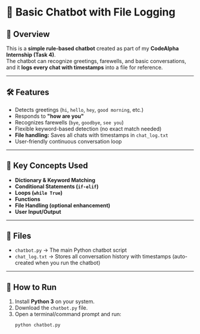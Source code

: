 # 🤖 Basic Chatbot with File Logging

## 📌 Overview
This is a **simple rule-based chatbot** created as part of my **CodeAlpha Internship (Task 4)**.  
The chatbot can recognize greetings, farewells, and basic conversations, and it **logs every chat with timestamps** into a file for reference.

---

## 🛠 Features
- Detects greetings (`hi`, `hello`, `hey`, `good morning`, etc.)
- Responds to **"how are you"**
- Recognizes farewells (`bye`, `goodbye`, `see you`)
- Flexible keyword-based detection (no exact match needed)
- **File handling:** Saves all chats with timestamps in `chat_log.txt`
- User-friendly continuous conversation loop

---

## 🧩 Key Concepts Used
- **Dictionary & Keyword Matching**
- **Conditional Statements (`if-elif`)**
- **Loops (`while True`)**
- **Functions**
- **File Handling (optional enhancement)**
- **User Input/Output**

---

## 📂 Files
- `chatbot.py` → The main Python chatbot script
- `chat_log.txt` → Stores all conversation history with timestamps (auto-created when you run the chatbot)

---

## 🚀 How to Run
1. Install **Python 3** on your system.
2. Download the `chatbot.py` file.
3. Open a terminal/command prompt and run:
   ```bash
   python chatbot.py
